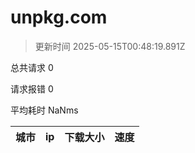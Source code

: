 
  # unpkg.com

  > 更新时间 2025-05-15T00:48:19.891Z
  
  总共请求 0

  请求报错 0

  平均耗时 NaNms

|城市|ip|下载大小|速度|
|-----|----------|---|---|

  
